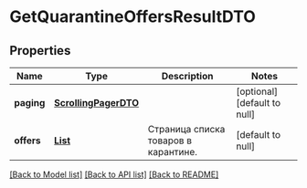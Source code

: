 # GetQuarantineOffersResultDTO
## Properties

| Name | Type | Description | Notes |
|------------ | ------------- | ------------- | -------------|
| **paging** | [**ScrollingPagerDTO**](ScrollingPagerDTO.md) |  | [optional] [default to null] |
| **offers** | [**List**](QuarantineOfferDTO.md) | Страница списка товаров в карантине. | [default to null] |

[[Back to Model list]](../README.md#documentation-for-models) [[Back to API list]](../README.md#documentation-for-api-endpoints) [[Back to README]](../README.md)

